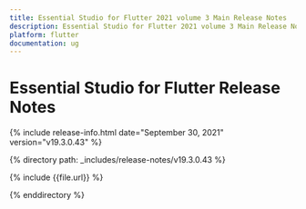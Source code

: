 ```yaml
---
title: Essential Studio for Flutter 2021 volume 3 Main Release Notes  
description: Essential Studio for Flutter 2021 volume 3 Main Release Notes  
platform: flutter
documentation: ug
---
```


# Essential Studio for Flutter  Release Notes  

{% include release-info.html date="September 30, 2021"  version="v19.3.0.43" %} 


{% directory path: _includes/release-notes/v19.3.0.43 %}

{% include {{file.url}} %}

{% enddirectory %}